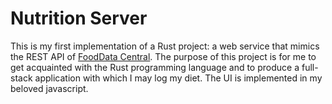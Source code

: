 # Nutrition Server

This is my first implementation of a Rust project: a web service that mimics the REST API of [FoodData Central](https://fdc.nal.usda.gov/index.html).
The purpose of this project is for me to get acquainted with the Rust programming language and to produce a full-stack application with which I may log my diet.
The UI is implemented in my beloved javascript.

